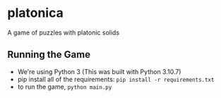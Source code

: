 # platonica

A game of puzzles with platonic solids

## Running the Game

- We're using Python 3 (This was built with Python 3.10.7)
- pip install all of the requirements: `pip install -r requirements.txt`
- to run the game, `python main.py`

